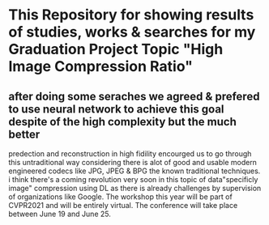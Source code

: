 # This Repository for showing results of studies, works & searches for my Graduation Project Topic "High Image Compression Ratio"

## after doing some seraches we agreed & prefered to use neural network to achieve this goal despite of the high complexity but the much better
predection and reconstruction in high fidility encourged us to go through this untraditional way considering there is alot of good and usable modern engineered codecs like JPG, JPEG & BPG the known traditional techniques. i think there's a coming revolution very soon in this topic of data"specificly image" compression using DL as there is already challenges by supervision of organizations like Google. The workshop this year will be part of CVPR2021 and will be entirely virtual. The conference will take place between June 19 and June 25.
